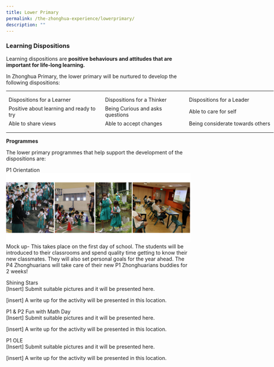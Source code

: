 ```yaml
---
title: Lower Primary
permalink: /the-zhonghua-experience/lowerprimary/
description: ""
---
```

### **Learning Dispositions**
Learning dispositions are&nbsp;**positive behaviours and attitudes that are important for life-long learning.**

In Zhonghua Primary, the lower primary will be nurtured to develop the following dispositions:

<table style="border-collapse:
 collapse;width:548pt" width="730" cellspacing="0" cellpadding="0" border="0"><colgroup><col style="mso-width-source:userset;mso-width-alt:9691;width:199pt" width="265"> <col style="mso-width-source:userset;mso-width-alt:8338;width:171pt" width="228"> <col style="mso-width-source:userset;mso-width-alt:8667;width:178pt" width="237"></colgroup><tbody><tr style="mso-height-source:userset;height:5.25pt" height="7"><td style="height:5.25pt;width:199pt" width="265" height="7"></td><td style="width:171pt" width="228"></td><td style="width:178pt" width="237"></td></tr><tr style="height:15.0pt" height="20"><td style="height:15.0pt" class="xl63" height="20"><div style="box-sizing: inherit;font-variant-ligatures: normal;font-variant-caps: normal;
  orphans: 2;text-align:start;widows: 2;-webkit-text-stroke-width: 0px;
  text-decoration-thickness: initial;text-decoration-style: initial;text-decoration-color: initial">Dispositions for a Learner</div></td><td style="box-sizing: inherit" class="xl63">Dispositions for a Thinker</td><td style="box-sizing: inherit" class="xl63">Dispositions for a Leader</td></tr><tr style="height:15.0pt" height="20"><td style="height:15.0pt" height="20"><div style="box-sizing: inherit;font-variant-ligatures: normal;font-variant-caps: normal;
  orphans: 2;text-align:start;widows: 2;-webkit-text-stroke-width: 0px;
  text-decoration-thickness: initial;text-decoration-style: initial;text-decoration-color: initial">Positive about learning and ready to try</div></td><td style="box-sizing: inherit;border-image: initial">Being Curious and asks questions</td><td style="box-sizing: inherit;border-image: initial">Able to care for self</td></tr><tr style="height:15.0pt;box-sizing: inherit" height="20"><td style="height:15.0pt;box-sizing: inherit" height="20">Able to share views</td><td style="box-sizing: inherit">Able to accept changes</td><td style="box-sizing: inherit">Being considerate towards others</td></tr><tr style="mso-height-source:userset;height:4.5pt" height="6"><td style="height:4.5pt" height="6"></td><td></td><td></td></tr></tbody></table>
	
**Programmes**

The lower primary programmes that help support the development of the dispositions are:

P1 Orientation 
![](/images/Lower%20Primary%20Experience/p1-2%20orientation%202023.png)
Mock up- This takes place on the first day of school. The students will be introduced to their classrooms and spend quality time getting to know their new classmates. They will also set personal goals for the year ahead. The P4 Zhonghuarians will take care of their new P1 Zhonghuarians buddies for 2 weeks! 

Shining Stars
<br>[Insert] Submit suitable pictures and it will be presented here.

[insert] A write up for the activity will be presented in this location.

P1 &amp; P2 Fun with Math Day
<br>[Insert] Submit suitable pictures and it will be presented here.

[insert] A write up for the activity will be presented in this location.

P1 OLE
<br>[Insert] Submit suitable pictures and it will be presented here.

[insert] A write up for the activity will be presented in this location.